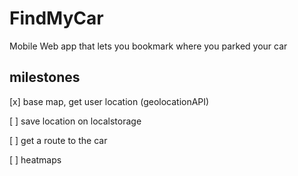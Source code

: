 FindMyCar
=========

Mobile Web app that lets you bookmark where you parked your car

milestones
----------

[x] base map, get user location (geolocationAPI)

[ ] save location on localstorage

[ ] get a route to the car

[ ] heatmaps

